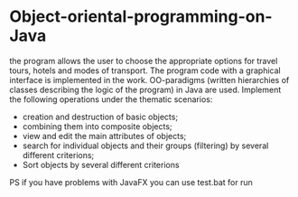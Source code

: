 # Object-oriental-programming-on-Java

the program allows the user to choose the appropriate options for travel tours, hotels and modes of transport. 
The program code with a graphical interface is implemented in the work.
OO-paradigms (written hierarchies of classes describing the logic of the program) in Java are used. 
Implement the following operations under the thematic scenarios:
- creation and destruction of basic objects;
- combining them into composite objects;
- view and edit the main attributes of objects;
- search for individual objects and their groups (filtering) by several different criterions;
- Sort objects by several different criterions

PS if you have problems with JavaFX you can use test.bat for run
